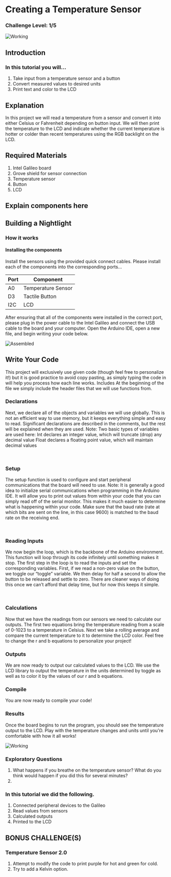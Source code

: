 # Creating a Temperature Sensor
### Challenge Level: 1/5
![Working](https://user-images.githubusercontent.com/22579849/30304758-fe1fd81a-9723-11e7-8d38-fe3f28e31b4d.jpg) <br />

## Introduction

### In this tutorial you will...
  1. Take input from a temperature sensor and a button
  2. Convert measured values to desired units
  3. Print text and color to the LCD

  
## Explanation
In this project we will read a temperature from a sensor and convert it into either Celsius or Fahrenheit depending on button input. We will then print the temperature to the LCD and indicate whether the current temperature is hotter or colder than recent temperatures using the RGB backlight on the LCD. 
 
## Required Materials
1.	Intel Galileo board
2.	Grove shield for sensor connection
3.	Temperature sensor
4.	Button
5.	LCD

## Explain components here

## Building a Nightlight

### How it works

#### Installing the components
Install the sensors using the provided quick connect cables. Please install each of the components into the corresponding ports...<br />

Port | Component
--- | ---
A0 | Temperature Sensor
D3 | Tactile Button
I2C | LCD

After ensuring that all of the components were installed in the correct port, please plug in the power cable to the Intel Galileo and connect the USB cable to the board and your computer. Open the Arduino IDE, open a new file, and begin writing your code below.

![Assembled](https://user-images.githubusercontent.com/22579849/30304750-fe00e0b8-9723-11e7-9600-4a7790477c3d.jpg)

## Write Your Code
This project will exclusively use given code (though feel free to personalize it!) but it is good practice to avoid copy pasting, as simply typing the code in will help you process how each line works. 
Includes
At the beginning of the file we simply include the header files that we will use functions from. 
 
### Declarations
Next, we declare all of the objects and variables we will use globally. This is not an efficient way to use memory, but it keeps everything simple and easy to read. Significant declarations are described in the comments, but the rest will be explained when they are used. 
	Note: Two basic types of variables are used here:
		Int declares an integer value, which will truncate (drop) any decimal value
		Float declares a floating point value, which will maintain decimal values 
 
 
### Setup
The setup function is used to configure and start peripheral communications that the board will need to use. 
Note: It is generally a good idea to initialize serial communications when programming in the Arduino IDE. It will allow you to print out values from within your code that you can simply read off of the serial monitor. This makes it much easier to determine what is happening within your code. Make sure that the baud rate (rate at which bits are sent on the line, in this case 9600) is matched to the baud rate on the receiving end. 
 
 
### Reading Inputs
We now begin the loop, which is the backbone of the Arduino environment. This function will loop through its code infinitely until something makes it stop. 
The first step in the loop is to read the inputs and set the corresponding variables. First, if we read a non-zero value on the button, we toggle our “toggle” variable. We then delay for half a second to allow the button to be released and settle to zero. There are cleaner ways of doing this once we can’t afford that delay time, but for now this keeps it simple. 

 
 
### Calculations
Now that we have the readings from our sensors we need to calculate our outputs. The first two equations bring the temperature reading from a scale of 0-1023 to a temperature in Celsius. Next we take a rolling average and compare the current temperature to it to determine the LCD color. Feel free to change the r and b equations to personalize your project!

 

### Outputs
We are now ready to output our calculated values to the LCD. We use the LCD library to output the temperature in the units determined by toggle as well as to color it by the values of our r and b equations. 
 
### Compile
You are now ready to compile your code! 


### Results
Once the board begins to run the program, you should see the temperature output to the LCD. Play with the temperature changes and units until you're comfortable with how it all works!

![Working](https://user-images.githubusercontent.com/22579849/30304758-fe1fd81a-9723-11e7-8d38-fe3f28e31b4d.jpg) <br />

### Exploratory Questions

1. What happens if you breathe on the temperature sensor? What do you think would happen if you did this for several minutes?
2. 

### In this tutorial we did the following.
 
1.	Connected peripheral devices to the Galileo
2.	Read values from sensors
3.	Calculated outputs
4.	Printed to the LCD
  
## BONUS CHALLENGE(S)

### Temperature Sensor 2.0
1) Attempt to modify the code to print purple for hot and green for cold.
2) Try to add a Kelvin option. 
